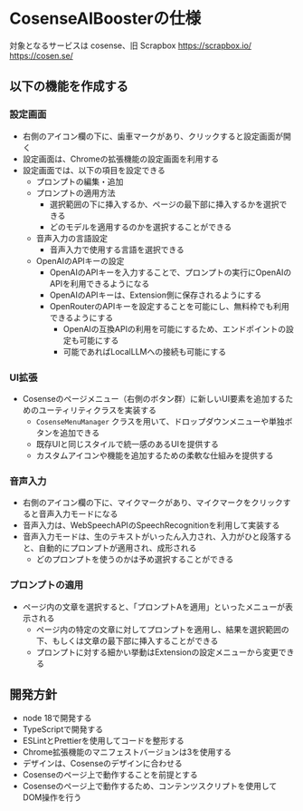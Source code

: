 # CosenseAIBoosterの仕様

対象となるサービスは cosense、旧 Scrapbox
https://scrapbox.io/
https://cosen.se/

## 以下の機能を作成する

### 設定画面
- 右側のアイコン欄の下に、歯車マークがあり、クリックすると設定画面が開く
- 設定画面は、Chromeの拡張機能の設定画面を利用する
- 設定画面では、以下の項目を設定できる
  - プロンプトの編集・追加
  - プロンプトの適用方法
    - 選択範囲の下に挿入するか、ページの最下部に挿入するかを選択できる
    - どのモデルを適用するのかを選択することができる
  - 音声入力の言語設定
    - 音声入力で使用する言語を選択できる
  - OpenAIのAPIキーの設定
    - OpenAIのAPIキーを入力することで、プロンプトの実行にOpenAIのAPIを利用できるようになる
    - OpenAIのAPIキーは、Extension側に保存されるようにする
    - OpenRouterのAPIキーを設定することを可能にし、無料枠でも利用できるようにする
      - OpenAIの互換APIの利用を可能にするため、エンドポイントの設定も可能にする
      - 可能であればLocalLLMへの接続も可能にする

### UI拡張
- Cosenseのページメニュー（右側のボタン群）に新しいUI要素を追加するためのユーティリティクラスを実装する
  - `CosenseMenuManager` クラスを用いて、ドロップダウンメニューや単独ボタンを追加できる
  - 既存UIと同じスタイルで統一感のあるUIを提供する
  - カスタムアイコンや機能を追加するための柔軟な仕組みを提供する

### 音声入力
- 右側のアイコン欄の下に、マイクマークがあり、マイクマークをクリックすると音声入力モードになる
- 音声入力は、WebSpeechAPIのSpeechRecognitionを利用して実装する
- 音声入力モードは、生のテキストがいったん入力され、入力がひと段落すると、自動的にプロンプトが適用され、成形される
  - どのプロンプトを使うのかは予め選択することができる

### プロンプトの適用
- ページ内の文章を選択すると、「プロンプトAを適用」といったメニューが表示される
  - ページ内の特定の文章に対してプロンプトを適用し、結果を選択範囲の下、もしくは文章の最下部に挿入することができる
  - プロンプトに対する細かい挙動はExtensionの設定メニューから変更できる

## 開発方針
- node 18で開発する
- TypeScriptで開発する
- ESLintとPrettierを使用してコードを整形する
- Chrome拡張機能のマニフェストバージョンは3を使用する
- デザインは、Cosenseのデザインに合わせる
- Cosenseのページ上で動作することを前提とする
- Cosenseのページ上で動作するため、コンテンツスクリプトを使用してDOM操作を行う

